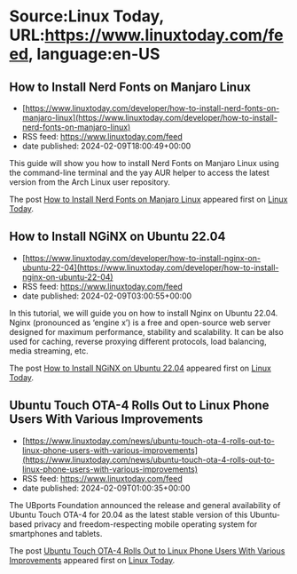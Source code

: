 # Source:Linux Today, URL:https://www.linuxtoday.com/feed, language:en-US

## How to Install Nerd Fonts on Manjaro Linux
 - [https://www.linuxtoday.com/developer/how-to-install-nerd-fonts-on-manjaro-linux](https://www.linuxtoday.com/developer/how-to-install-nerd-fonts-on-manjaro-linux)
 - RSS feed: https://www.linuxtoday.com/feed
 - date published: 2024-02-09T18:00:49+00:00

<p>This guide will show you how to install Nerd Fonts on Manjaro Linux using the command-line terminal and the yay AUR helper to access the latest version from the Arch Linux user repository.</p>
<p>The post <a href="https://www.linuxtoday.com/developer/how-to-install-nerd-fonts-on-manjaro-linux/" rel="nofollow">How to Install Nerd Fonts on Manjaro Linux</a> appeared first on <a href="https://www.linuxtoday.com" rel="nofollow">Linux Today</a>.</p>

## How to Install NGiNX on Ubuntu 22.04
 - [https://www.linuxtoday.com/developer/how-to-install-nginx-on-ubuntu-22-04](https://www.linuxtoday.com/developer/how-to-install-nginx-on-ubuntu-22-04)
 - RSS feed: https://www.linuxtoday.com/feed
 - date published: 2024-02-09T03:00:55+00:00

<p>In this tutorial, we will guide you on how to install Nginx on Ubuntu 22.04. Nginx (pronounced as ‘engine x’) is a free and open-source web server designed for maximum performance, stability and scalability. It can be also used for caching, reverse proxying different protocols, load balancing, media streaming, etc.</p>
<p>The post <a href="https://www.linuxtoday.com/developer/how-to-install-nginx-on-ubuntu-22-04/" rel="nofollow">How to Install NGiNX on Ubuntu 22.04</a> appeared first on <a href="https://www.linuxtoday.com" rel="nofollow">Linux Today</a>.</p>

## Ubuntu Touch OTA-4 Rolls Out to Linux Phone Users With Various Improvements
 - [https://www.linuxtoday.com/news/ubuntu-touch-ota-4-rolls-out-to-linux-phone-users-with-various-improvements](https://www.linuxtoday.com/news/ubuntu-touch-ota-4-rolls-out-to-linux-phone-users-with-various-improvements)
 - RSS feed: https://www.linuxtoday.com/feed
 - date published: 2024-02-09T01:00:35+00:00

<p>The UBports Foundation announced the release and general availability of Ubuntu Touch OTA-4 for 20.04 as the latest stable version of this Ubuntu-based privacy and freedom-respecting mobile operating system for smartphones and tablets.</p>
<p>The post <a href="https://www.linuxtoday.com/news/ubuntu-touch-ota-4-rolls-out-to-linux-phone-users-with-various-improvements/" rel="nofollow">Ubuntu Touch OTA-4 Rolls Out to Linux Phone Users With Various Improvements</a> appeared first on <a href="https://www.linuxtoday.com" rel="nofollow">Linux Today</a>.</p>


